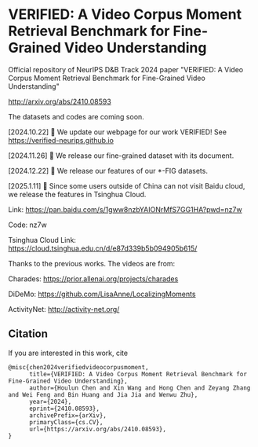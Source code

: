 # VERIFIED: A Video Corpus Moment Retrieval Benchmark for Fine-Grained Video Understanding
Official repository of NeurIPS D&amp;B Track 2024 paper "VERIFIED: A Video Corpus Moment Retrieval Benchmark for Fine-Grained Video Understanding"

http://arxiv.org/abs/2410.08593

The datasets and codes are coming soon.

[2024.10.22] 🚀 We update our webpage for our work VERIFIED! See https://verified-neurips.github.io

[2024.11.26] 🚀 We release our fine-grained dataset with its document.

[2024.12.22] 🚀 We release our features of our *-FIG datasets.

[2025.1.11]  🚀 Since some users outside of China can not visit Baidu cloud, we release the features in Tsinghua Cloud.

Link: https://pan.baidu.com/s/1gww8nzbYAIONrMfS7GG1HA?pwd=nz7w

Code: nz7w


Tsinghua Cloud Link: https://cloud.tsinghua.edu.cn/d/e87d339b5b094905b615/


Thanks to the previous works. The videos are from:

Charades: https://prior.allenai.org/projects/charades

DiDeMo: https://github.com/LisaAnne/LocalizingMoments

ActivityNet: http://activity-net.org/

## Citation
If you are interested in this work, cite
~~~
@misc{chen2024verifiedvideocorpusmoment,
      title={VERIFIED: A Video Corpus Moment Retrieval Benchmark for Fine-Grained Video Understanding}, 
      author={Houlun Chen and Xin Wang and Hong Chen and Zeyang Zhang and Wei Feng and Bin Huang and Jia Jia and Wenwu Zhu},
      year={2024},
      eprint={2410.08593},
      archivePrefix={arXiv},
      primaryClass={cs.CV},
      url={https://arxiv.org/abs/2410.08593}, 
}
~~~
